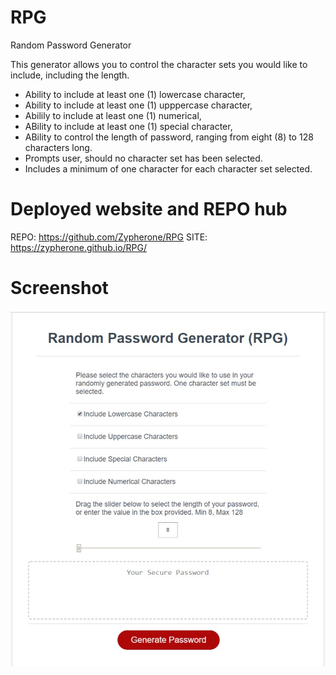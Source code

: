 # RPG
Random Password Generator

This generator allows you to control the character sets you would like to include, including the length.
- Ability to include at least one (1) lowercase character,
- Ability to include at least one (1) upppercase character,
- Abilily to include at least one (1) numerical,
- ABility to include at least one (1) special character,
- ABility to control the length of password, ranging from eight (8) to 128 characters long.
- Prompts user, should no character set has been selected.
- Includes a minimum of one character for each character set selected.  

# Deployed website and REPO hub

REPO: https://github.com/Zypherone/RPG
SITE: https://zypherone.github.io/RPG/

# Screenshot

![Screenshot](https://github.com/Zypherone/RPG/blob/master/screenshot.jpg?raw=true "Screenshot")
